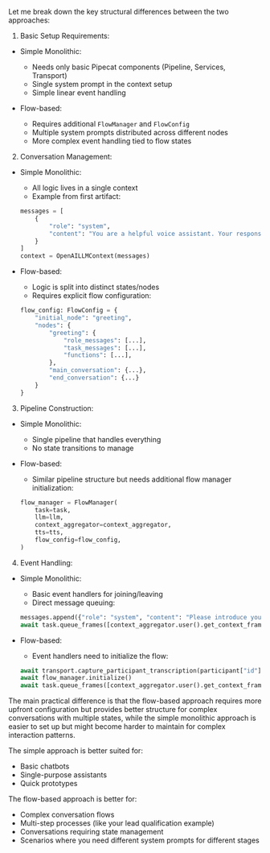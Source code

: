 Let me break down the key structural differences between the two approaches:

1. Basic Setup Requirements:
- Simple Monolithic:
  - Needs only basic Pipecat components (Pipeline, Services, Transport)
  - Single system prompt in the context setup
  - Simple linear event handling

- Flow-based:
  - Requires additional `FlowManager` and `FlowConfig` 
  - Multiple system prompts distributed across different nodes
  - More complex event handling tied to flow states

2. Conversation Management:
- Simple Monolithic:
  - All logic lives in a single context
  - Example from first artifact:
  ```python
  messages = [
      {
          "role": "system",
          "content": "You are a helpful voice assistant. Your responses will be converted to audio.",
      }
  ]
  context = OpenAILLMContext(messages)
  ```

- Flow-based:
  - Logic is split into distinct states/nodes
  - Requires explicit flow configuration:
  ```python
  flow_config: FlowConfig = {
      "initial_node": "greeting",
      "nodes": {
          "greeting": {
              "role_messages": [...],
              "task_messages": [...],
              "functions": [...],
          },
          "main_conversation": {...},
          "end_conversation": {...}
      }
  }
  ```

3. Pipeline Construction:
- Simple Monolithic:
  - Single pipeline that handles everything
  - No state transitions to manage

- Flow-based:
  - Similar pipeline structure but needs additional flow manager initialization:
  ```python
  flow_manager = FlowManager(
      task=task,
      llm=llm,
      context_aggregator=context_aggregator,
      tts=tts,
      flow_config=flow_config,
  )
  ```

4. Event Handling:
- Simple Monolithic:
  - Basic event handlers for joining/leaving
  - Direct message queuing:
  ```python
  messages.append({"role": "system", "content": "Please introduce yourself to the user."})
  await task.queue_frames([context_aggregator.user().get_context_frame()])
  ```

- Flow-based:
  - Event handlers need to initialize the flow:
  ```python
  await transport.capture_participant_transcription(participant["id"])
  await flow_manager.initialize()
  await task.queue_frames([context_aggregator.user().get_context_frame()])
  ```

The main practical difference is that the flow-based approach requires more upfront configuration but provides better structure for complex conversations with multiple states, while the simple monolithic approach is easier to set up but might become harder to maintain for complex interaction patterns.

The simple approach is better suited for:
- Basic chatbots
- Single-purpose assistants
- Quick prototypes

The flow-based approach is better for:
- Complex conversation flows
- Multi-step processes (like your lead qualification example)
- Conversations requiring state management
- Scenarios where you need different system prompts for different stages
